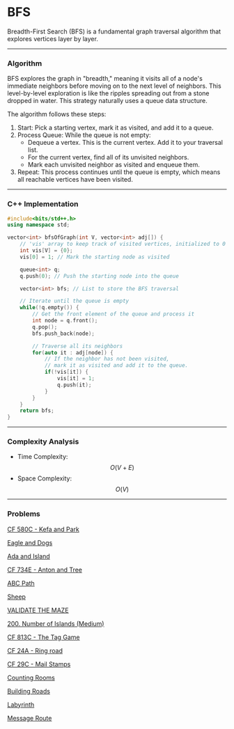 # BFS

Breadth-First Search (BFS) is a fundamental graph traversal algorithm that explores vertices layer by layer.

***

### Algorithm

BFS explores the graph in "breadth," meaning it visits all of a node's immediate neighbors before moving on to the next level of neighbors. This level-by-level exploration is like the ripples spreading out from a stone dropped in water. This strategy naturally uses a queue data structure.

The algorithm follows these steps:

1. Start: Pick a starting vertex, mark it as visited, and add it to a queue.
2. Process Queue: While the queue is not empty:
   * Dequeue a vertex. This is the current vertex. Add it to your traversal list.
   * For the current vertex, find all of its unvisited neighbors.
   * Mark each unvisited neighbor as visited and enqueue them.
3. Repeat: This process continues until the queue is empty, which means all reachable vertices have been visited.

***

### C++ Implementation

```cpp
#include<bits/std++.h>
using namespace std;

vector<int> bfsOfGraph(int V, vector<int> adj[]) {
    // 'vis' array to keep track of visited vertices, initialized to 0 (false).
    int vis[V] = {0};
    vis[0] = 1; // Mark the starting node as visited

    queue<int> q;
    q.push(0); // Push the starting node into the queue

    vector<int> bfs; // List to store the BFS traversal

    // Iterate until the queue is empty
    while(!q.empty()) {
        // Get the front element of the queue and process it
        int node = q.front();
        q.pop();
        bfs.push_back(node);

        // Traverse all its neighbors
        for(auto it : adj[node]) {
            // If the neighbor has not been visited,
            // mark it as visited and add it to the queue.
            if(!vis[it]) {
                vis[it] = 1;
                q.push(it);
            }
        }
    }
    return bfs;
}
```

***

### Complexity Analysis

* Time Complexity: $$O(V + E)$$
* Space Complexity: $$O(V)$$

***

### Problems

[CF 580C - Kefa and Park](https://codeforces.com/problemset/problem/580/C)

[Eagle and Dogs](https://www.spoj.com/problems/EAGLE1/)

[Ada and Island](https://www.spoj.com/problems/ADASEA/)

[CF 734E - Anton and Tree](https://codeforces.com/contest/734/problem/E)

[ABC Path](https://www.spoj.com/problems/ABCPATH/)

[Sheep](https://www.spoj.com/problems/KOZE/)

[VALIDATE THE MAZE](https://www.spoj.com/problems/MAKEMAZE/)

[200. Number of Islands&#x20;(Medium)](https://leetcode.com/problems/number-of-islands/)

[CF 813C - The Tag Game](https://codeforces.com/contest/813/problem/C)

[CF 24A - Ring road](https://codeforces.com/contest/24/problem/A)

[CF 29C - Mail Stamps](https://codeforces.com/contest/29/problem/C)

[Counting Rooms](https://cses.fi/problemset/task/1192)

[Building Roads](https://cses.fi/problemset/task/1666)

[Labyrinth](https://cses.fi/problemset/task/1193)

[Message Route](https://cses.fi/problemset/task/1667)
